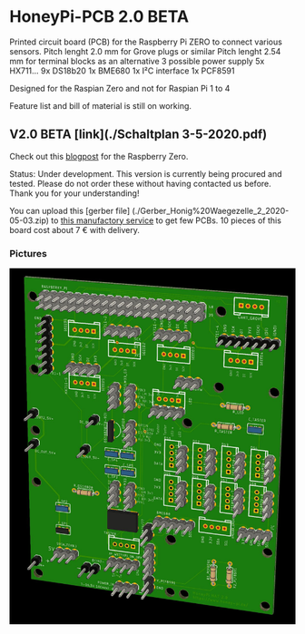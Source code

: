 # HoneyPi-PCB 2.0 BETA

Printed circuit board (PCB) for the Raspberry Pi ZERO to connect various sensors. 
Pitch lenght 2.0 mm for Grove plugs or similar
Pitch lenght 2.54 mm for terminal blocks as an alternative
3 possible power supply
5x HX711...
9x DS18b20
1x BME680
1x I²C interface 
1x PCF8591

Designed for the Raspian Zero and not for Raspian Pi 1 to 4

Feature list and bill of material is still on working. 

## V2.0 BETA [link](./Schaltplan 3-5-2020.pdf)
Check out this [blogpost](https://www.honey-pi.de/....) for the Raspberry Zero.

Status: Under development.
This version is currently being procured and tested.
Please do not order these without having contacted us before.
Thank you for your understanding!

You can upload this [gerber file] (./Gerber_Honig%20Waegezelle_2_2020-05-03.zip) to [this manufactory service](https://jlcpcb.com/quote) to get few PCBs. 10 pieces of this board cost about 7 € with delivery. 

### Pictures
![Board render picture](./Pictures/HoneyPI_Platine%202.0_1.jpg)



